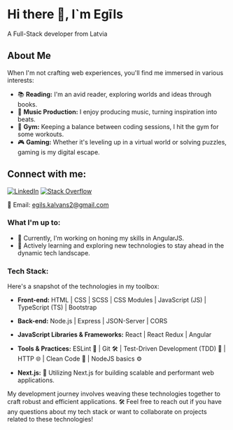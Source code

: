 # Hi there 👋, I`m Egīls

A Full-Stack developer from Latvia

## About Me

When I'm not crafting web experiences, you'll find me immersed in various interests:

- 📚 **Reading:** I'm an avid reader, exploring worlds and ideas through books.
- 🎵 **Music Production:** I enjoy producing music, turning inspiration into beats.
- 💪 **Gym:** Keeping a balance between coding sessions, I hit the gym for some workouts.
- 🎮 **Gaming:** Whether it's leveling up in a virtual world or solving puzzles, gaming is my digital escape.


## Connect with me:

[![LinkedIn](https://img.shields.io/badge/LinkedIn-Connect-blue)](https://www.linkedin.com/in/eg%C4%ABls-ka%C4%BCv%C4%81ns-665275265/)
[![Stack Overflow](https://img.shields.io/stackexchange/stackoverflow/r/23207452?style=plastic)](https://stackoverflow.com/users/23207452/looppng)

📧 Email: egils.kalvans2@gmail.com


### What I'm up to:

- 🔭 Currently, I'm working on honing my skills in AngularJS.
- 🌱 Actively learning and exploring new technologies to stay ahead in the dynamic tech landscape.

### Tech Stack:


Here's a snapshot of the technologies in my toolbox:

- **Front-end:** HTML | CSS | SCSS | CSS Modules | JavaScript (JS) | TypeScript (TS) | Bootstrap

- **Back-end:** Node.js | Express | JSON-Server | CORS

- **JavaScript Libraries & Frameworks:** React | React Redux | Angular

- **Tools & Practices:** ESLint 🧹 | Git 🛠️ | Test-Driven Development (TDD) 🧪 | HTTP 🌐 | Clean Code 🧼 | NodeJS basics ⚙️

- **Next.js:** 🚀 Utilizing Next.js for building scalable and performant web applications.

My development journey involves weaving these technologies together to craft robust and efficient applications. 🛠️ Feel free to reach out if you have any questions about my tech stack or want to collaborate on projects related to these technologies!



